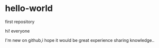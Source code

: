 # hello-world
first repository


hi! everyone

I'm new on github,i hope it would be great experience sharing knowledge.. 
